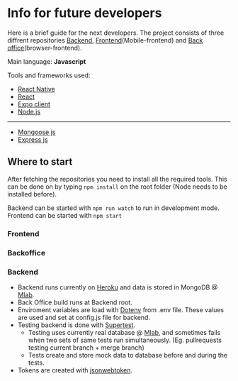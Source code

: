 # Info for future developers

Here is a brief guide for the next developers.
The project consists of three diffrent repositories [Backend](https://github.com/Sukeltaja-App/sukeltaja-backend),
[Frontend](https://github.com/Sukeltaja-App/sukeltaja-frontend)(Mobile-frontend) and
[Back office](https://github.com/Sukeltaja-App/sukeltaja-bo)(browser-frontend).


Main language: **Javascript**

Tools and frameworks used:
* [React Native](https://facebook.github.io/react-native/)
* [React](https://reactjs.org/)
* [Expo client](https://expo.io/)
* [Node.js](https://nodejs.org/)

---
* [Mongoose js](https://mongoosejs.com/)
* [Express js](https://expressjs.com/)

## Where to start

After fetching the repositories you need to install all the required tools.
This can be done on by typing ```npm install``` on the root folder (Node needs to be installed before).

Backend can be started with ```npm run watch``` to run in development mode.    
Frontend can be started with ```npm start```

### Frontend

### Backoffice


### Backend

* Backend runs currently on [Heroku](https://www.heroku.com/) and data is stored in MongoDB @ [Mlab](https://mlab.com/).
* Back Office build runs at Backend root.
* Enviroment variables are load with [Dotenv](https://www.npmjs.com/package/dotenv) from .env file. These values are used and set at config.js file for backend.
* Testing backend is done with [Supertest](https://www.npmjs.com/package/supertest).
  - Testing uses currently real database @ [Mlab](https://mlab.com/), and sometimes fails when two sets of same tests run simultaneously. (Eg. pullrequests testing current branch + merge branch)
  - Tests create and store mock data to database before and during the tests.
* Tokens are created with [jsonwebtoken](https://www.npmjs.com/package/jsonwebtoken).
